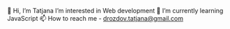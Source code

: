 👋 Hi, I’m Tatjana
 I’m interested in Web development
🌱 I’m currently learning JavaScript
📫 How to reach me - drozdov.tatjana@gmail.com
